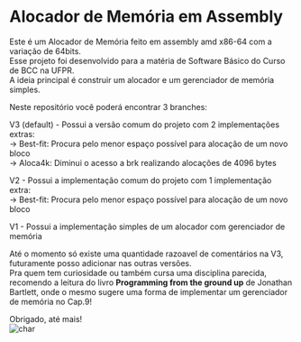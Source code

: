 # Alocador de Memória em Assembly
Este é um Alocador de Memória feito em assembly amd x86-64 com a variação de 64bits.<br>
Esse projeto foi desenvolvido para a matéria de Software Básico do Curso de BCC na UFPR.<br>
A ideia principal é construir um alocador e um gerenciador de memória simples.<br>

Neste repositório você poderá encontrar 3 branches:

V3 (default) - Possui a versão comum do projeto com 2 implementações extras:<br>
  -> Best-fit: Procura pelo menor espaço possível para alocação de um novo bloco<br>
  -> Aloca4k: Diminui o acesso a brk realizando alocações de 4096 bytes<br>
  
V2 - Possui a implementação comum do projeto com 1 implementação extra:<br>
  -> Best-fit: Procura pelo menor espaço possível para alocação de um novo bloco<br>

V1 - Possui a implementação simples de um alocador com gerenciador de memória<br>

Até o momento só existe uma quantidade razoavel de comentários na V3, futuramente posso adicionar nas outras versões.<br>
Pra quem tem curiosidade ou também cursa uma disciplina parecida, recomendo a leitura do livro **Programming from the ground up** de Jonathan Bartlett, onde o mesmo sugere uma forma de implementar um gerenciador de memória no Cap.9!<br>

Obrigado, até mais! <br>
![char](https://user-images.githubusercontent.com/56267233/127407894-1082dfbb-042d-497a-badb-6f426734a8f9.gif)

